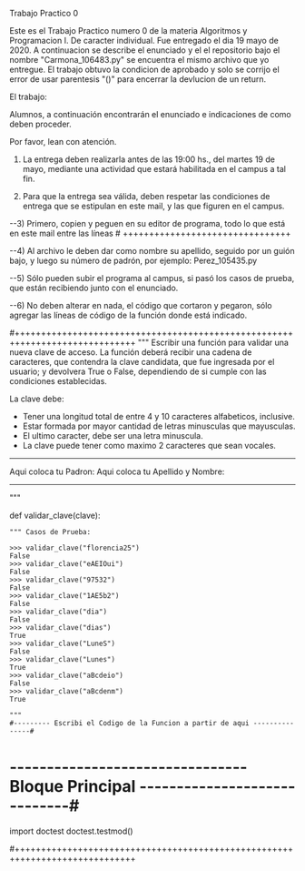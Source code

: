 Trabajo Practico 0

Este es el Trabajo Practico numero 0 de la materia Algoritmos y Programacion I.
De caracter individual. Fue entregado el dia 19 mayo de 2020.
A continuacion se describe el enunciado y el el repositorio bajo el nombre "Carmona_106483.py" se encuentra el mismo archivo que yo entregue.
El trabajo obtuvo la condicion de aprobado y solo se corrijo el error de usar parentesis "()" para encerrar la devlucion de un return.


El trabajo:

Alumnos, a continuación encontrarán el enunciado e indicaciones de como deben proceder.

Por favor, lean con atención.

1) La entrega deben realizarla antes de las 19:00 hs., del martes 19 de mayo, mediante una actividad que estará habilitada en el campus a tal fin.

2) Para que la entrega sea válida, deben respetar las condiciones de entrega que se estipulan en este mail, y las que figuren en el campus.

--3) Primero, copien y peguen en su editor de programa, todo lo que está en este mail entre las líneas # ++++++++++++++++++++++++++++++++

--4) Al archivo le deben dar como nombre su apellido, seguido por un guión bajo, y luego su número de padrón, por ejemplo: Perez_105435.py

--5) Sólo pueden subir el programa al campus, si pasó los casos de prueba, que están recibiendo junto con el enunciado.

--6) No deben alterar en nada, el código que cortaron y pegaron, sólo agregar las líneas de código de la función donde está indicado.


#+++++++++++++++++++++++++++++++++++++++++++++++++++++++++++++++++++++++++++++
"""
Escribir una función para validar una nueva clave de acceso.
La función deberá recibir una cadena de caracteres, que contendra la clave
candidata, que fue ingresada por el usuario; y devolvera True o False,
dependiendo de si cumple con las condiciones establecidas.

La clave debe:
- Tener una longitud total de entre 4 y 10 caracteres alfabeticos, inclusive.
- Estar formada por mayor cantidad de letras minusculas que mayusculas.
- El ultimo caracter, debe ser una letra minuscula.
- La clave puede tener como maximo 2 caracteres que sean vocales.

*******************************************************************************
Aqui coloca tu Padron:
Aqui coloca tu Apellido y Nombre:
*******************************************************************************
"""

def validar_clave(clave):

    """ Casos de Prueba:

    >>> validar_clave("florencia25")
    False
    >>> validar_clave("eAEIOui")
    False
    >>> validar_clave("97532")
    False
    >>> validar_clave("1AE5b2")
    False
    >>> validar_clave("dia")
    False
    >>> validar_clave("dias")
    True
    >>> validar_clave("LuneS")
    False
    >>> validar_clave("Lunes")
    True
    >>> validar_clave("aBcdeio")
    False
    >>> validar_clave("aBcdenm")
    True
   
    """
    #--------- Escribi el Codigo de la Funcion a partir de aqui ---------------#




# -------------------------------- Bloque Principal -----------------------------#

import doctest
doctest.testmod()

#+++++++++++++++++++++++++++++++++++++++++++++++++++++++++++++++++++++++++++++
